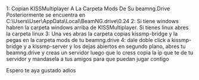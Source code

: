 1: Copian KISSMultiplayer A La Carpeta Mods De Su beamng.Drive Posteriormente se encuentra en C:\Users\User\AppData\Local\BeamNG.drive\0.24
2: Si tiene windows habren la carpeta windows arriba de KISSMultiplayer. Si tienes linux abres la carpeta linux
3: Una ves abras la carpeta copias kissmp-bridge y la pegas en la carpeta mods de tu beamng.drive
4: dale doble click a kissmp-bridge y a kissmp-server y los dejas abiertos en segundo plano, abres tu beamng.drive y creas un servidor luego que lo cress copia la ip que te de tu servidor y mandasela a tus amigos para que puedan jugar contigo
 
Espero te aya gustado adios
